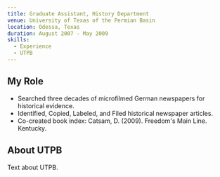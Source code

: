```yaml
---
title: Graduate Assistant, History Department
venue: University of Texas of the Permian Basin
location: Odessa, Texas
duration: August 2007 - May 2009
skills:
  - Experience
  - UTPB
---
```


My Role
-------

*	Searched three decades of microfilmed German newspapers for historical evidence.
*	Identified, Copied, Labeled, and Filed historical newspaper articles.
*	Co-created book index: Catsam, D. (2009). Freedom's Main Line. Kentucky.

About UTPB
----------

Text about UTPB.
